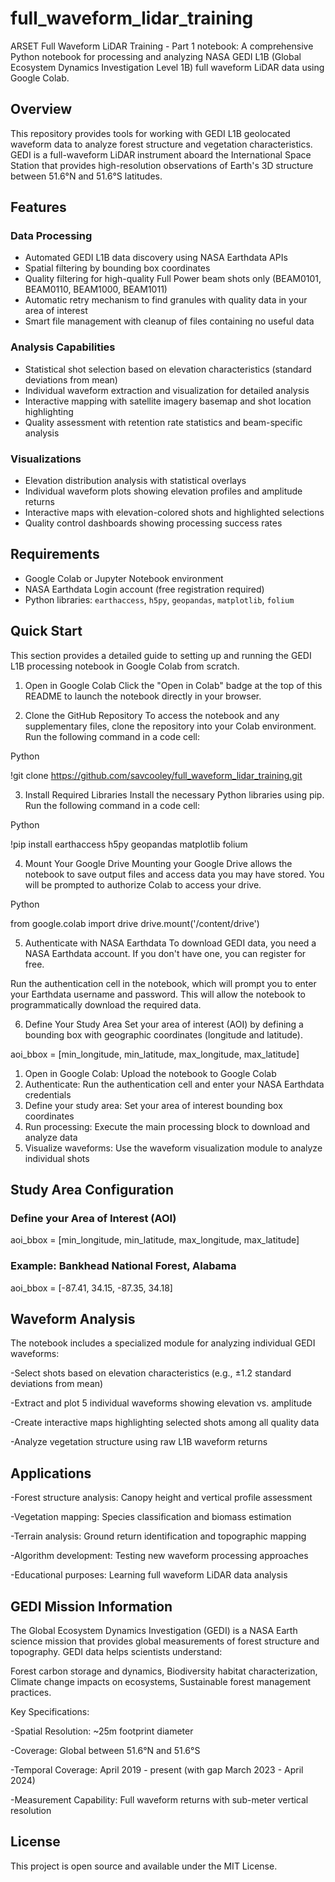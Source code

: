 # full_waveform_lidar_training
ARSET Full Waveform LiDAR Training - Part 1 notebook: 
A comprehensive Python notebook for processing and analyzing NASA GEDI L1B (Global Ecosystem Dynamics Investigation Level 1B) full waveform LiDAR data using Google Colab.

## Overview

This repository provides tools for working with GEDI L1B geolocated waveform data to analyze forest structure and vegetation characteristics. GEDI is a full-waveform LiDAR instrument aboard the International Space Station that provides high-resolution observations of Earth's 3D structure between 51.6°N and 51.6°S latitudes.

## Features

### Data Processing
- Automated GEDI L1B data discovery using NASA Earthdata APIs
- Spatial filtering by bounding box coordinates
- Quality filtering for high-quality Full Power beam shots only (BEAM0101, BEAM0110, BEAM1000, BEAM1011)
- Automatic retry mechanism to find granules with quality data in your area of interest
- Smart file management with cleanup of files containing no useful data

### Analysis Capabilities
- Statistical shot selection based on elevation characteristics (standard deviations from mean)
- Individual waveform extraction and visualization for detailed analysis
- Interactive mapping with satellite imagery basemap and shot location highlighting
- Quality assessment with retention rate statistics and beam-specific analysis

### Visualizations
- Elevation distribution analysis with statistical overlays
- Individual waveform plots showing elevation profiles and amplitude returns
- Interactive maps with elevation-colored shots and highlighted selections
- Quality control dashboards showing processing success rates

## Requirements

- Google Colab or Jupyter Notebook environment
- NASA Earthdata Login account (free registration required)
- Python libraries: `earthaccess`, `h5py`, `geopandas`, `matplotlib`, `folium`

## Quick Start
This section provides a detailed guide to setting up and running the GEDI L1B processing notebook in Google Colab from scratch.

1. Open in Google Colab
Click the "Open in Colab" badge at the top of this README to launch the notebook directly in your browser.

2. Clone the GitHub Repository
To access the notebook and any supplementary files, clone the repository into your Colab environment. Run the following command in a code cell:

Python

!git clone https://github.com/savcooley/full_waveform_lidar_training.git

3. Install Required Libraries
Install the necessary Python libraries using pip. Run the following command in a code cell:

Python

!pip install earthaccess h5py geopandas matplotlib folium

4. Mount Your Google Drive
Mounting your Google Drive allows the notebook to save output files and access data you may have stored. You will be prompted to authorize Colab to access your drive.

Python

from google.colab import drive
drive.mount('/content/drive')

5. Authenticate with NASA Earthdata
To download GEDI data, you need a NASA Earthdata account. If you don't have one, you can register for free.

Run the authentication cell in the notebook, which will prompt you to enter your Earthdata username and password. This will allow the notebook to programmatically download the required data.

6. Define Your Study Area
Set your area of interest (AOI) by defining a bounding box with geographic coordinates (longitude and latitude).

aoi_bbox = [min_longitude, min_latitude, max_longitude, max_latitude]

1. Open in Google Colab: Upload the notebook to Google Colab
2. Authenticate: Run the authentication cell and enter your NASA Earthdata credentials
3. Define your study area: Set your area of interest bounding box coordinates
4. Run processing: Execute the main processing block to download and analyze data
5. Visualize waveforms: Use the waveform visualization module to analyze individual shots

## Study Area Configuration

### Define your Area of Interest (AOI)
aoi_bbox = [min_longitude, min_latitude, max_longitude, max_latitude]

### Example: Bankhead National Forest, Alabama
aoi_bbox = [-87.41, 34.15, -87.35, 34.18]

## Waveform Analysis
The notebook includes a specialized module for analyzing individual GEDI waveforms:

-Select shots based on elevation characteristics (e.g., ±1.2 standard deviations from mean)

-Extract and plot 5 individual waveforms showing elevation vs. amplitude

-Create interactive maps highlighting selected shots among all quality data

-Analyze vegetation structure using raw L1B waveform returns

## Applications

-Forest structure analysis: Canopy height and vertical profile assessment

-Vegetation mapping: Species classification and biomass estimation

-Terrain analysis: Ground return identification and topographic mapping

-Algorithm development: Testing new waveform processing approaches

-Educational purposes: Learning full waveform LiDAR data analysis

## GEDI Mission Information
The Global Ecosystem Dynamics Investigation (GEDI) is a NASA Earth science mission that provides global measurements of forest structure and topography. GEDI data helps scientists understand:

Forest carbon storage and dynamics,
Biodiversity habitat characterization,
Climate change impacts on ecosystems,
Sustainable forest management practices.

Key Specifications:

-Spatial Resolution: ~25m footprint diameter

-Coverage: Global between 51.6°N and 51.6°S

-Temporal Coverage: April 2019 - present (with gap March 2023 - April 2024)

-Measurement Capability: Full waveform returns with sub-meter vertical resolution

## License
This project is open source and available under the MIT License.
